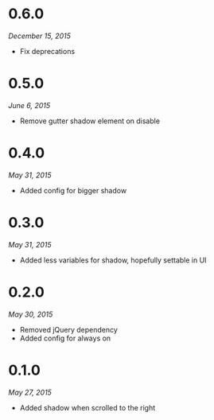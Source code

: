 # 0.6.0
_December 15, 2015_
- Fix deprecations

# 0.5.0
_June 6, 2015_
- Remove gutter shadow element on disable

# 0.4.0
_May 31, 2015_
- Added config for bigger shadow

# 0.3.0
_May 31, 2015_
- Added less variables for shadow, hopefully settable in UI

# 0.2.0
_May 30, 2015_
- Removed jQuery dependency
- Added config for always on

# 0.1.0
_May 27, 2015_
- Added shadow when scrolled to the right
